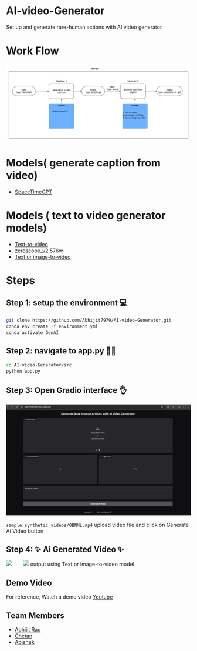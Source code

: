 # AI-video-Generator
Set up and generate rare-human actions with AI video generator

# Work Flow
![](Images/workflow.jpeg)

# Models(  generate caption from video)
  - [SpaceTimeGPT](https://huggingface.co/Neleac/SpaceTimeGPT)

# Models ( text to video generator models) 
 - [Text-to-video](https://huggingface.co/docs/diffusers/api/pipelines/text_to_video)
 - [zeroscope_v2 576w](https://huggingface.co/cerspense/zeroscope_v2_576w)
 - [Text or image-to-video](https://huggingface.co/docs/diffusers/using-diffusers/text-img2vid)

   
# Steps 
  ## Step 1: setup the environment 💻
```bash
git clone https://github.com/Abhijit7979/AI-video-Generator.git
conda env create -f environment.yml
conda activate GenAI
```
  ##  Step 2: navigate to app.py 🏃‍♂️
```bash
cd AI-video-Generator/src
python app.py
```
##  Step 3: Open Gradio interface 👌

<img src="Images/img_1.png" alt="drawing" width="600"  />

``` sample_synthetic_videos/0BNML.mp4 ```
upload video file  and click on Generate Ai Video button 

## Step 4: ✨ Ai Generated Video ✨
<img class="image-align-left" src="Images/img2.png" width="500"/><img class="image-align-left" width="30"/><img class="image-align-left" src="Images/generated_animation.gif" width="300"/>
output using Text or image-to-video model

##  Demo Video

For reference, Watch a demo video [Youtube](https://www.youtube.com/watch?v=r_unIE2FmhQ)
## Team Members 
 - [Abhijit Rao](https://github.com/Abhijit7979)
 - [Chetan](https://github.com/chetanscode)
 - [Abishek](https://github.com/abishekmittapalli)
